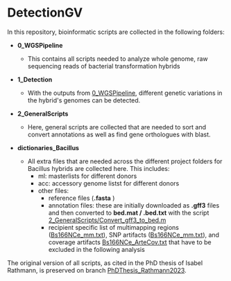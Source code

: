 # DetectionGV
In this repository, bioinformatic scripts are collected in the following folders:

- **0_WGSPipeline**  
  - This contains all scripts needed to analyze  whole genome, raw sequencing reads of bacterial transformation hybrids 
- **1_Detection**
  - With the outputs from [0_WGSPipeline](https://github.com/Easybel/DetectionGV/tree/main/0_WGSPipeline), different genetic variations in the hybrid's genomes can be detected.
- **2_GeneralScripts**
  - Here, general scripts are collected that are needed to sort and convert annotations as well as find gene orthologues with blast.
 
- **dictionaries_Bacillus**
  - All extra files that are needed across the different project folders for Bacillus hybrids are collected here. This includes:
    - ml: masterlists for different donors
    - acc: accessory genome listst for different donors
    - other files:
      - reference files (**.fasta** )
      - annotation files: these are initially downloaded as **.gff3** files and then converted to **bed.mat / .bed.txt** with the script [2_GeneralScripts/Convert_gff3_to_bed.m](https://github.com/Easybel/DetectionGV/blob/main/2_GeneralScripts/Convert_gff3_to_bed.m)
      - recipient specific list of multimapping regions ([Bs166NCe_mm.txt](https://github.com/Easybel/DetectionGV/blob/main/dictionaries/Bs166NCe_mm.txt)), SNP artifacts ([Bs166NCe_mm.txt](https://github.com/Easybel/DetectionGV/blob/main/dictionaries/Bs166NCe_ArteSNPs.vcf)), and coverage artifacts [Bs166NCe_ArteCov.txt](https://github.com/Easybel/DetectionGV/blob/main/dictionaries/Bs166NCe_ArteCov.txt) that have to be excluded in the following analysis
  
The original version of all scripts, as cited in the PhD thesis of Isabel Rathmann, is preserved on branch [PhDThesis_Rathmann2023](https://github.com/Easybel/DetectionGV/tree/PhDThesis_Rathmann2023).
